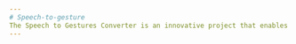 ```yaml
---
# Speech-to-gesture
The Speech to Gestures Converter is an innovative project that enables the conversion of spoken language into a corresponding sequence of gestures. This system leverages an encoder-decoder architecture to understand spoken language and generate a sequence of gestures that can be used for various applications, including human-computer interaction, accessibility, and more!.
---
```

